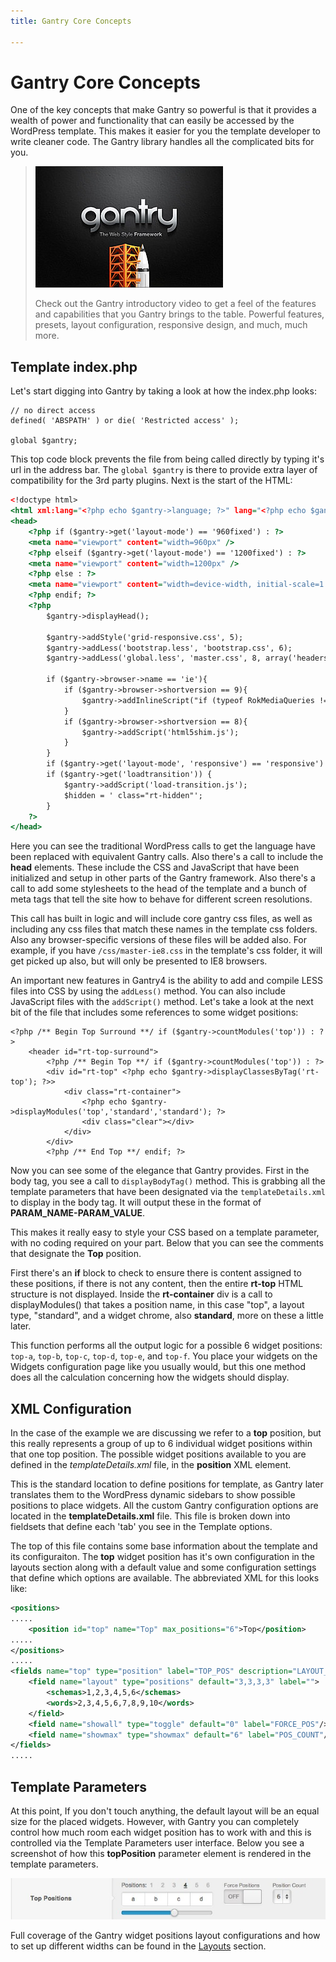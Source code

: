 ```yaml
---
title: Gantry Core Concepts

---
```


Gantry Core Concepts
====================
One of the key concepts that make Gantry so powerful is that it provides a wealth of power and functionality that can easily be accessed by the WordPress template. This makes it easier for you the template developer to write cleaner code. The Gantry library handles all the complicated bits for you.

> [![](../assets/g4-promo.jpg)](http://youtube.com/embed/akpCH1JNvaY)
>
> Check out the Gantry introductory video to get a feel of the features and capabilities that you Gantry brings to the table. Powerful features, presets, layout configuration, responsive design, and much, much more.

Template index.php
------------------
Let's start digging into Gantry by taking a look at how the index.php looks:

~~~ .php
// no direct access
defined( 'ABSPATH' ) or die( 'Restricted access' );

global $gantry;
~~~

This top code block prevents the file from being called directly by typing it's url in the address bar. The `global $gantry` is there to provide extra layer of compatibility for the 3rd party plugins. Next is the start of the HTML:

~~~ .html
<!doctype html>
<html xml:lang="<?php echo $gantry->language; ?>" lang="<?php echo $gantry->language;?>" >
<head>
    <?php if ($gantry->get('layout-mode') == '960fixed') : ?>
    <meta name="viewport" content="width=960px" />
    <?php elseif ($gantry->get('layout-mode') == '1200fixed') : ?>
    <meta name="viewport" content="width=1200px" />
    <?php else : ?>
    <meta name="viewport" content="width=device-width, initial-scale=1.0" />
    <?php endif; ?>
    <?php
        $gantry->displayHead();

        $gantry->addStyle('grid-responsive.css', 5);
        $gantry->addLess('bootstrap.less', 'bootstrap.css', 6);
        $gantry->addLess('global.less', 'master.css', 8, array('headerstyle'=>$gantry->get('headerstyle','dark')));

        if ($gantry->browser->name == 'ie'){
            if ($gantry->browser->shortversion == 9){
                $gantry->addInlineScript("if (typeof RokMediaQueries !== 'undefined') window.addEvent('domready', function(){ RokMediaQueries._fireEvent(RokMediaQueries.getQuery()); });");
            }
            if ($gantry->browser->shortversion == 8){
                $gantry->addScript('html5shim.js');
            }
        }
        if ($gantry->get('layout-mode', 'responsive') == 'responsive') $gantry->addScript('rokmediaqueries.js');
        if ($gantry->get('loadtransition')) {
            $gantry->addScript('load-transition.js');
            $hidden = ' class="rt-hidden"';
        }
    ?>
</head>
~~~

Here you can see the traditional WordPress calls to get the language have been replaced with equivalent Gantry calls. Also there's a call to include the **head** elements. These include the CSS and JavaScript that have been initialized and setup in other parts of the Gantry framework. Also there's a call to add some stylesheets to the head of the template and a bunch of meta tags that tell the site how to behave for different screen resolutions.

This call has built in logic and will include core gantry css files, as well as including any css files that match these names in the template css folders. Also any browser-specific versions of these files will be added also. For example, if you have `/css/master-ie8.css` in the template's css folder, it will get picked up also, but will only be presented to IE8 browsers.

An important new features in Gantry4 is the ability to add and compile LESS files into CSS by using the `addLess()` method. You can also include JavaScript files with the `addScript()` method. Let's take a look at the next bit of the file that includes some references to some widget positions:

~~~ .php
<?php /** Begin Top Surround **/ if ($gantry->countModules('top')) : ?>
    <header id="rt-top-surround">
        <?php /** Begin Top **/ if ($gantry->countModules('top')) : ?>
        <div id="rt-top" <?php echo $gantry->displayClassesByTag('rt-top'); ?>>
            <div class="rt-container">
                <?php echo $gantry->displayModules('top','standard','standard'); ?>
                <div class="clear"></div>
            </div>
        </div>
        <?php /** End Top **/ endif; ?>
~~~

Now you can see some of the elegance that Gantry provides. First in the body tag, you see a call to `displayBodyTag()` method. This is grabbing all the template parameters that have been designated via the `templateDetails.xml` to display in the body tag. It will output these in the format of **PARAM_NAME-PARAM_VALUE**.

This makes it really easy to style your CSS based on a template parameter, with no coding required on your part. Below that you can see the comments that designate the **Top** position.

First there's an **if** block to check to ensure there is content assigned to these positions, if there is not any content, then the entire **rt-top** HTML structure is not displayed. Inside the **rt-container** div is a call to displayModules() that takes a position name, in this case "top", a layout type, "standard", and a widget chrome, also **standard**, more on these a little later.

This function performs all the output logic for a possible 6 widget positions: `top-a`, `top-b`, `top-c`, `top-d`, `top-e`, and `top-f`. You place your widgets on the Widgets configuration page like you usually would, but this one method does all the calculation concerning how the widgets should display.

XML Configuration
-----------------
In the case of the example we are discussing we refer to a **top** position, but this really represents a group of up to 6 individual widget positions within that one top position. The possible widget positions available to you are defined in the _templateDetails.xml_ file, in the **position** XML element.

This is the standard location to define positions for template, as Gantry later translates them to the WordPress dynamic sidebars to show possible positions to place widgets. All the custom Gantry configuration options are located in the __templateDetails.xml__ file. This file is broken down into fieldsets that define each 'tab' you see in the Template options.

The top of this file contains some base information about the template and its configuraiton. The **top** widget position has it's own configuration in the layouts section along with a default value and some configuration settings that define which options are available. The abbreviated XML for this looks like:

~~~ .xml
<positions>
.....
    <position id="top" name="Top" max_positions="6">Top</position>
.....
</positions>
.....
<fields name="top" type="position" label="TOP_POS" description="LAYOUT_POS_DESC">
    <field name="layout" type="positions" default="3,3,3,3" label="">
        <schemas>1,2,3,4,5,6</schemas>
        <words>2,3,4,5,6,7,8,9,10</words>
    </field>
    <field name="showall" type="toggle" default="0" label="FORCE_POS"/>
    <field name="showmax" type="showmax" default="6" label="POS_COUNT"/>
</fields>
.....
~~~

Template Parameters
-------------------
At this point, If you don't touch anything, the default layout will be an equal size for the placed widgets. However, with Gantry you can completely control how much room each widget position has to work with and this is controlled via the Template Parameters user interface. Below you see a screenshot of how this **topPosition** parameter element is rendered in the template parameters.

![](assets/layouts-top-position.jpg)


Full coverage of the Gantry widget positions layout configurations and how to set up different widths can be found in the [Layouts](../configure/layouts.md) section.

